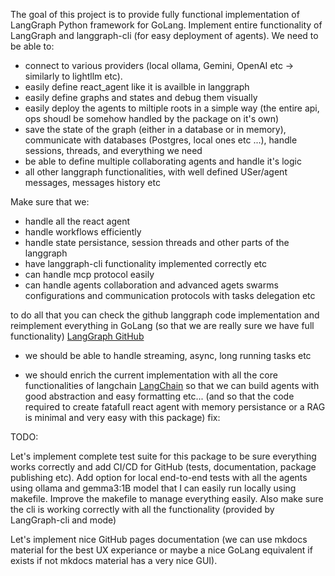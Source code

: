 The goal of this project is to provide fully functional implementation of LangGraph Python framework for GoLang. Implement entire functionality of LangGraph and langgraph-cli (for easy deployment of agents). We need to be able to: 

- connect to various providers (local ollama, Gemini, OpenAI etc -> similarly to lightllm etc).
- easily define react_agent like it is availble in langgraph
- easily define graphs and states and debug them visually
- easily deploy the agents to miltiple roots in a simple way (the entire api, ops shoudl be somehow handled by the package on it's own)
- save the state of the graph (either in a database or in memory), communicate with databases (Postgres, local ones etc ...), handle sessions, threads, and everything we need 
- be able to define multiple collaborating agents and handle it's logic
- all other langgraph functionalities, with well defined USer/agent messages, messages history etc

Make sure that we:

- handle all the react agent 
- handle  workflows efficiently
- handle state persistance, session threads and other parts of the langgraph
- have langgraph-cli functionality implemented correctly etc
- can handle mcp protocol easily
- can handle agents collaboration and advanced agets swarms configurations and communication protocols with tasks delegation etc 

to do all that you can check the github langgraph code implementation and reimplement everything in GoLang (so that we are really sure we have full functionality) [LangGraph GitHub](https://github.com/langchain-ai/langgraph)

- we should be able to handle streaming, async, long running tasks etc

- we should enrich the current implementation with all the core functionalities of langchain [LangChain](https://github.com/langchain-ai/langchain) so that we can build agents with good abstraction and easy formatting etc... (and so that the code required to create fatafull react agent with memory persistance or a RAG is minimal and very easy with this package)
fix:

TODO:

Let's implement complete test suite for this package to be sure everything works correctly and add CI/CD for GitHub (tests, documentation, package publishing etc). Add option for local end-to-end tests with all the agents using ollama and gemma3:1B model that I can easily run locally using makefile. Improve the makefile to manage everything easily. Also make sure the cli is working correctly with all the functionality (provided by LangGraph-cli and mode)

Let's implement nice GitHub pages documentation (we can use mkdocs material for the best UX experiance or maybe a nice GoLang equivalent if exists if not mkdocs material has a very nice GUI).